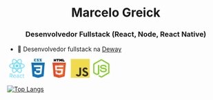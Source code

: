 <h1 align="center">Marcelo Greick</h1>
<h3 align="center">Desenvolvedor Fullstack (React, Node, React Native)</h3>

- 🔭 Desenvolvedor fullstack na [Deway](https://www.instagram.com/dewayoficial/)


<p align="left">
  <img src="https://raw.githubusercontent.com/devicons/devicon/master/icons/react/react-original-wordmark.svg" alt="react" width="45" height="45"/>
  <img src="https://raw.githubusercontent.com/devicons/devicon/master/icons/css3/css3-plain-wordmark.svg" alt="css3"  width="45" height="45"/>
  <img src="https://raw.githubusercontent.com/devicons/devicon/master/icons/html5/html5-original-wordmark.svg" alt="html5"  width="45" height="45"/>
  <img src="https://raw.githubusercontent.com/devicons/devicon/master/icons/javascript/javascript-original.svg" alt="javascript" width="45" height="45"/>
  <img src="https://raw.githubusercontent.com/devicons/devicon/master/icons/nodejs/nodejs-original.svg" alt="nodejs" width="45" height="45"/>
</p>

[![Top Langs](https://github-readme-stats.vercel.app/api/top-langs/?username=marcelogreick)](https://github.com/anuraghazra/github-readme-stats)

<!--
**Marcelogreick/Marcelogreick** is a ✨ _special_ ✨ repository because its `README.md` (this file) appears on your GitHub profile.

Here are some ideas to get you started:

- 🔭 I’m currently working on ...
- 🌱 I’m currently learning ...
- 👯 I’m looking to collaborate on ...
- 🤔 I’m looking for help with ...
- 💬 Ask me about ...
- 📫 How to reach me: ...
- 😄 Pronouns: ...
- ⚡ Fun fact: ...
-->
